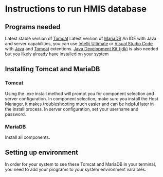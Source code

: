 # Instructions to run HMIS database 

## Programs needed ##
Latest stable version of [Tomcat](https://tomcat.apache.org/download-80.cgi)
Latest version of [MariaDB](https://mariadb.org/download/)
An IDE with Java and server capabilities, you can use [Intellij Ultimate](https://www.jetbrains.com/idea/) or [Visual Studio Code](https://code.visualstudio.com/) with [Java](https://marketplace.visualstudio.com/items?itemName=vscjava.vscode-java-debug) and [Tomcat](https://marketplace.visualstudio.com/items?itemName=adashen.vscode-tomcat) extentions. 
[Java Development Kit (jdk)](https://www.oracle.com/java/technologies/javase/javase-jdk8-downloads.html) is also needed but you likely already have installed on your system

## Installing Tomcat and MariaDB ##
### Tomcat ### 
Using the .exe install method will prompt you for component selection and server configuration. 
In component selection, make sure you install the Host Manager, it makes troubleshooting much easier and can be helpful later in the install process. 
In server configuration, set your username and password. 
### MariaDB ###
Install all components.

## Setting up environment ##
In order for your system to see these Tomcat and MariaDB in your terminal, you need to add your programs to your system environment varaibles. 

